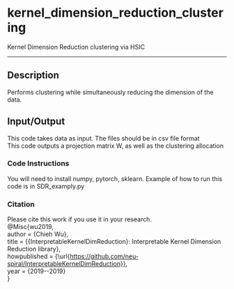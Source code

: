 # kernel_dimension_reduction_clustering
Kernel Dimension Reduction clustering via HSIC


***

## Description
Performs clustering while simultaneously reducing the dimension of the data.


## Input/Output
This code takes data as input. The files should be in csv file format  
This code outputs a projection matrix W, as well as the clustering allocation


### Code Instructions
You will need to install numpy, pytorch, sklearn. 
Example of how to run this code is in SDR_examply.py



### Citation
Please cite this work if you use it in your research.  
@Misc{wu2019,  
author =   {Chieh Wu},  
title =    {{InterpretableKernelDimReduction}: Interpretable Kernel Dimension Reduction library},  
howpublished = {\url{https://github.com/neu-spiral/InterpretableKernelDimReduction}},  
year = {2019--2019}  
}  


